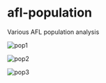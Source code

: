 # afl-population
Various AFL population analysis

![pop1](https://github.com/BJ-Cochrane/afl-population/output/pop1.gif)

![pop2](https://github.com/BJ-Cochrane/afl-population/output/pop2.gif)

![pop3](https://github.com/afl-population/output/pop3.gif)




